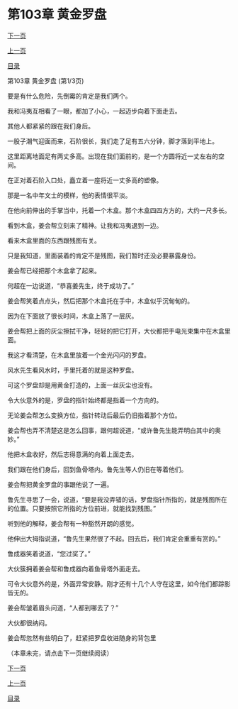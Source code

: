 <h1>第103章   黄金罗盘</h1>
            <div><p><a href="./0307_%E7%AC%AC103%E7%AB%A0_%E9%BB%84%E9%87%91%E7%BD%97%E7%9B%98.md">下一页</a></p><p><a href="./0305_%E7%AC%AC102%E7%AB%A0_%E9%B1%BC%E7%9B%AE%E6%B7%B7%E7%8F%A0.md">上一页</a></p><p><a href="../">目录</a></p></div>
            <div><p>第103章   黄金罗盘 (第1/3页)</p><p>要是有什么危险，先倒霉的肯定是我们两个。</p><p>我和冯夷互相看了一眼，都加了小心，一起迈步向着下面走去。</p><p>其他人都紧紧的跟在我们身后。</p><p>一股子潮气迎面而来，石阶很长，我们走了足有五六分钟，脚才落到平地上。</p><p>这里距离地面足有两丈多高。出现在我们面前的，是一个方圆将近一丈左右的空间。</p><p>在正对着石阶入口处，矗立着一座将近一丈多高的塑像。</p><p>那是一名中年文士的模样，他的表情很平淡。</p><p>在他向前伸出的手掌当中，托着一个木盒。那个木盒四四方方的，大约一尺多长。</p><p>看到木盒，姜会帮立刻来了精神。让我和冯夷退到一边。</p><p>看来木盒里面的东西跟残图有关。</p><p>只是我知道，里面装着的肯定不是残图，我们暂时还没必要暴露身份。</p><p>姜会帮已经把那个木盒拿了起来。</p><p>何超在一边说道，“恭喜姜先生，终于成功了。”</p><p>姜会帮笑着点点头，然后把那个木盒托在手中，木盒似乎沉甸甸的。</p><p>因为在下面放了很长时间，木盒上落了一层灰。</p><p>姜会帮把上面的灰尘擦拭干净，轻轻的把它打开，大伙都把手电光束集中在木盒里面。</p><p>我这才看清楚，在木盒里放着一个金光闪闪的罗盘。</p><p>风水先生看风水时，手里托着的就是这种罗盘。</p><p>可这个罗盘却是用黄金打造的，上面一丝灰尘也没有。</p><p>令大伙意外的是，罗盘的指针始终都是指着一个方向的。</p><p>无论姜会帮怎么变换方位，指针转动后最后仍旧指着那个方位。</p><p>姜会帮也弄不清楚这是怎么回事，跟何超说道，“或许鲁先生能弄明白其中的奥妙。”</p><p>他把木盒收好，然后志得意满的向着上面走去。</p><p>我们跟在他们身后，回到鱼骨塔内。鲁先生等人仍旧在等着他们。</p><p>姜会帮把黄金罗盘的事跟他说了一遍。</p><p>鲁先生寻思了一会，说道，“要是我没弄错的话，罗盘指针所指的，就是残图所在的位置。只要按照它所指的方位前进，就能找到残图。”</p><p>听到他的解释，姜会帮有一种豁然开朗的感觉。</p><p>他伸出大拇指说道，“鲁先生果然很了不起。回去后，我们肯定会重重有赏的。”</p><p>鲁成器笑着说道，“您过奖了。”</p><p>大伙簇拥着姜会帮和鲁成器向着鱼骨塔外面走去。</p><p>可令大伙意外的是，外面异常安静。刚才还有十几个人守在这里，如今他们都踪影皆无的。</p><p>姜会帮皱着眉头问道，“人都到哪去了？”</p><p>大伙都很纳闷。</p><p>姜会帮忽然有些明白了，赶紧把罗盘收进随身的背包里</p><p>（本章未完，请点击下一页继续阅读）</p></div>
            <div><p><a href="./0307_%E7%AC%AC103%E7%AB%A0_%E9%BB%84%E9%87%91%E7%BD%97%E7%9B%98.md">下一页</a></p><p><a href="./0305_%E7%AC%AC102%E7%AB%A0_%E9%B1%BC%E7%9B%AE%E6%B7%B7%E7%8F%A0.md">上一页</a></p><p><a href="../">目录</a></p></div>